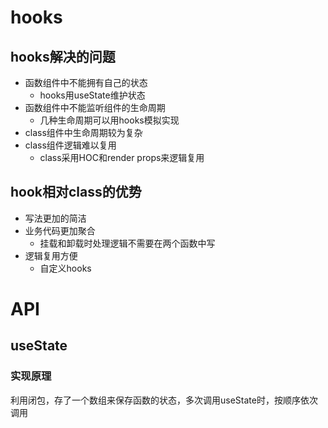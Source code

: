 # hooks
## hooks解决的问题
  - 函数组件中不能拥有自己的状态
    - hooks用useState维护状态
  - 函数组件中不能监听组件的生命周期
    - 几种生命周期可以用hooks模拟实现
  - class组件中生命周期较为复杂
  - class组件逻辑难以复用
    - class采用HOC和render props来逻辑复用
## hook相对class的优势
  - 写法更加的简洁
  - 业务代码更加聚合
    - 挂载和卸载时处理逻辑不需要在两个函数中写
  - 逻辑复用方便
    - 自定义hooks
  
# API
## useState
### 实现原理
  利用闭包，存了一个数组来保存函数的状态，多次调用useState时，按顺序依次调用